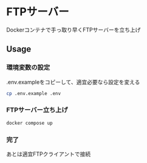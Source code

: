 # FTPサーバー

Dockerコンテナで手っ取り早くFTPサーバーを立ち上げ

## Usage

### 環境変数の設定

.env.exampleをコピーして、適宜必要なら設定を変える

```sh
cp .env.example .env
```

### FTPサーバー立ち上げ

```sh
docker compose up
```

### 完了

あとは適宜FTPクライアントで接続
